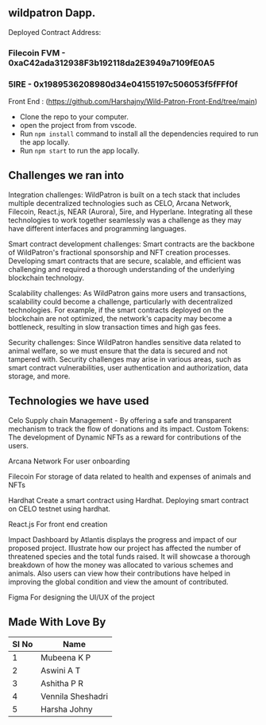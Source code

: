 ## wildpatron Dapp.

Deployed Contract Address:

### Filecoin FVM - 0xaC42ada312938F3b192118da2E3949a7109fE0A5
### 5IRE - 0x1989536208980d34e04155197c506053f5fFFf0f

Front End :
(https://github.com/Harshajny/Wild-Patron-Front-End/tree/main)

- Clone the repo to your computer.
- open the project from from vscode.
- Run `npm install` command to install all the dependencies required to run the app locally.
- Run `npm start` to run the app locally.
## Challenges we ran into
Integration challenges: WildPatron is built on a tech stack that includes multiple decentralized technologies such as CELO, Arcana Network, Filecoin, React.js, NEAR (Aurora), 5ire, and Hyperlane. Integrating all these technologies to work together seamlessly was a challenge as they may have different interfaces and programming languages.

Smart contract development challenges: Smart contracts are the backbone of WildPatron's fractional sponsorship and NFT creation processes. Developing smart contracts that are secure, scalable, and efficient was challenging and required a thorough understanding of the underlying blockchain technology.

Scalability challenges: As WildPatron gains more users and transactions, scalability could become a challenge, particularly with decentralized technologies. For example, if the smart contracts deployed on the blockchain are not optimized, the network's capacity may become a bottleneck, resulting in slow transaction times and high gas fees.

Security challenges: Since WildPatron handles sensitive data related to animal welfare, so we must ensure that the data is secured and not tampered with. Security challenges may arise in various areas, such as smart contract vulnerabilities, user authentication and authorization, data storage, and more.
## Technologies we have used
Celo
Supply chain Management - By offering a safe and transparent mechanism to track the flow of donations and its impact.
Custom Tokens: The development of Dynamic NFTs as a reward for contributions of the users.

Arcana Network
For user onboarding

Filecoin 
For storage of data related to health and expenses of animals and NFTs

Hardhat
Create a smart contract using Hardhat.
Deploying smart contract on CELO testnet using hardhat.

React.js
For front end creation

Impact Dashboard by Atlantis
displays the progress and impact of our proposed project. 
Illustrate how our project has affected the number of threatened species and the total funds raised. It will showcase a thorough breakdown of how the money was allocated to various schemes and animals.
Also users can view how their contributions have helped in improving the global condition and view the amount of contributed. 

Figma
For designing the  UI/UX of the project
## Made With Love By
| SI No    | Name             |
| -------- | -------          |
| 1        | Mubeena K P      |
| 2        | Aswini A T       |
| 3        | Ashitha P R      |
| 4        | Vennila Sheshadri|
| 5        | Harsha Johny     |
